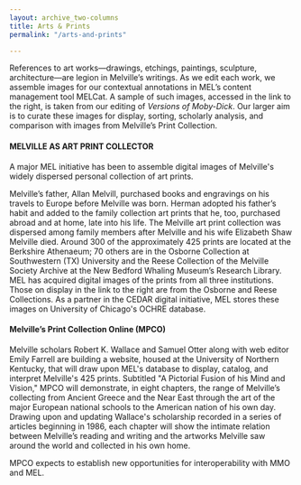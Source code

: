 ```yaml
---
layout: archive_two-columns
title: Arts & Prints
permalink: "/arts-and-prints"

---
```


References to art works—drawings, etchings, paintings, sculpture, architecture—are legion in Melville’s writings. As we edit each work, we assemble images for our contextual annotations in MEL’s content management tool MELCat. A sample of such images, accessed in the link to the right, is taken from our editing of *Versions of Moby-Dick*. Our larger aim is to curate these images for display, sorting, scholarly analysis, and comparison with images from Melville’s Print Collection.

#### MELVILLE AS ART PRINT COLLECTOR
A major MEL initiative has been to assemble digital images of Melville's widely dispersed personal collection of art prints.

Melville’s father, Allan Melvill, purchased books and engravings on his travels to Europe before Melville was born. Herman adopted his father’s habit and added to the family collection art prints that he, too, purchased abroad and at home, late into his life. The Melville art print collection was dispersed among family members after Melville and his wife Elizabeth Shaw Melville died. Around 300 of the approximately 425 prints are located at the Berkshire Athenaeum; 70 others are in the Osborne Collection at Southwestern (TX) University and the Reese Collection of the Melville Society Archive at the New Bedford Whaling Museum’s Research Library. MEL has acquired digital images of the prints from all three institutions. Those on display in the link to the right are from the Osborne and Reese Collections. As a partner in the CEDAR digital initiative, MEL stores these images on University of Chicago's OCHRE database.

#### Melville’s Print Collection Online (MPCO)

Melville scholars Robert K. Wallace and Samuel Otter along with web editor Emily Farrell are building a website, housed at the University of Northern Kentucky, that will draw upon MEL's database to display, catalog, and interpret Melville's 425 prints. Subtitled "A Pictorial Fusion of his Mind and Vision," MPCO will demonstrate, in eight chapters, the range of Melville’s collecting from Ancient Greece and the Near East through the art of the major European national schools to the American nation of his own day. Drawing upon and updating Wallace's scholarship recorded in a series of articles beginning in 1986, each chapter will show the intimate relation between Melville’s reading and writing and the artworks Melville saw around the world and collected in his own home.

MPCO expects to establish new opportunities for interoperability with MMO and MEL.
